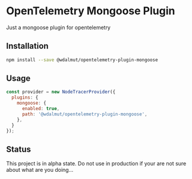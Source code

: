 # OpenTelemetry Mongoose Plugin

Just a mongoose plugin for opentelemetry

## Installation

```sh
npm install --save @wdalmut/opentelemetry-plugin-mongoose
```

## Usage

```js
const provider = new NodeTracerProvider({
  plugins: {
    mongoose: {
      enabled: true,
      path: '@wdalmut/opentelemetry-plugin-mongoose',
    },
  }
});
```

## Status

This project is in alpha state. Do not use in production if your are not sure
about what are you doing...
